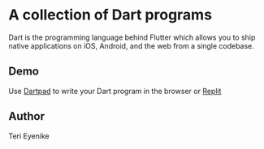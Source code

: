 # A collection of Dart programs

Dart is the programming language behind Flutter which allows you to ship native applications on iOS, Android, and the web from a single codebase.

## Demo

Use [Dartpad](https://dartpad.dev/) to write your Dart program in the browser or [Replit](https://replit.com/)

## Author

Teri Eyenike
